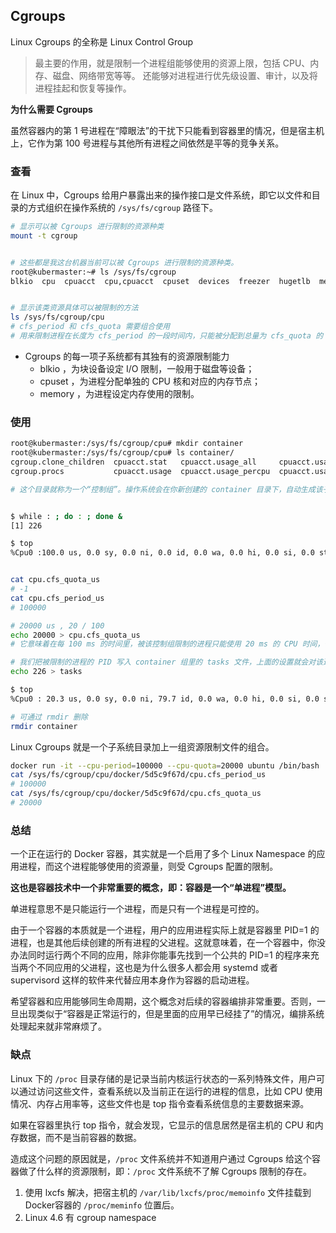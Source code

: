 ## Cgroups

Linux Cgroups 的全称是 Linux Control Group

> 最主要的作用，就是限制一个进程组能够使用的资源上限，包括 CPU、内存、磁盘、网络带宽等等。
> 还能够对进程进行优先级设置、审计，以及将进程挂起和恢复等操作。

**为什么需要 Cgroups**

虽然容器内的第 1 号进程在“障眼法”的干扰下只能看到容器里的情况，但是宿主机上，它作为第 100 号进程与其他所有进程之间依然是平等的竞争关系。

### 查看

在 Linux 中，Cgroups 给用户暴露出来的操作接口是文件系统，即它以文件和目录的方式组织在操作系统的 `/sys/fs/cgroup` 路径下。

```sh
# 显示可以被 Cgroups 进行限制的资源种类
mount -t cgroup


# 这些都是我这台机器当前可以被 Cgroups 进行限制的资源种类。
root@kubermaster:~# ls /sys/fs/cgroup
blkio  cpu  cpuacct  cpu,cpuacct  cpuset  devices  freezer  hugetlb  memory  net_cls  net_cls,net_prio  net_prio  perf_event  pids  rdma  systemd


# 显示该类资源具体可以被限制的方法
ls /sys/fs/cgroup/cpu
# cfs_period 和 cfs_quota 需要组合使用
# 用来限制进程在长度为 cfs_period 的一段时间内，只能被分配到总量为 cfs_quota 的 CPU 时间。
```

+ Cgroups 的每一项子系统都有其独有的资源限制能力
    + blkio ，为​​​块​​​设​​​备​​​设​​​定​​​ I/O 限​​​制，一般用于磁盘等设备；
    + cpuset ，为进程分配单独的 CPU 核和对应的内存节点；
    + memory ，为进程设定内存使用的限制。

### 使用

```sh
root@kubermaster:/sys/fs/cgroup/cpu# mkdir container
root@kubermaster:/sys/fs/cgroup/cpu# ls container/
cgroup.clone_children  cpuacct.stat   cpuacct.usage_all     cpuacct.usage_percpu_sys   cpuacct.usage_sys   cpu.cfs_period_us  cpu.shares  notify_on_release
cgroup.procs           cpuacct.usage  cpuacct.usage_percpu  cpuacct.usage_percpu_user  cpuacct.usage_user  cpu.cfs_quota_us   cpu.stat    tasks

# 这个目录就称为一个“控制组”。操作系统会在你新创建的 container 目录下，自动生成该子系统对应的资源限制文件。


$ while : ; do : ; done &
[1] 226

$ top
%Cpu0 :100.0 us, 0.0 sy, 0.0 ni, 0.0 id, 0.0 wa, 0.0 hi, 0.0 si, 0.0 st


cat cpu.cfs_quota_us
# -1
cat cpu.cfs_period_us
# 100000

# 20000 us , 20 / 100
echo 20000 > cpu.cfs_quota_us
# 它意味着在每 100 ms 的时间里，被该控制组限制的进程只能使用 20 ms 的 CPU 时间，也就是说这个进程只能使用到 20% 的 CPU 带宽。

# 我们把被限制的进程的 PID 写入 container 组里的 tasks 文件，上面的设置就会对该进程生效了
echo 226 > tasks

$ top
%Cpu0 : 20.3 us, 0.0 sy, 0.0 ni, 79.7 id, 0.0 wa, 0.0 hi, 0.0 si, 0.0 st

# 可通过 rmdir 删除
rmdir container
```


Linux Cgroups 就是一个子系统目录加上一组资源限制文件的组合。

```sh
docker run -it --cpu-period=100000 --cpu-quota=20000 ubuntu /bin/bash
cat /sys/fs/cgroup/cpu/docker/5d5c9f67d/cpu.cfs_period_us
# 100000
cat /sys/fs/cgroup/cpu/docker/5d5c9f67d/cpu.cfs_quota_us
# 20000
```

### 总结

一个正在运行的 Docker 容器，其实就是一个启用了多个 Linux Namespace 的应用进程，而这个进程能够使用的资源量，则受 Cgroups 配置的限制。


**这也是容器技术中一个非常重要的概念，即：容器是一个“单进程”模型。**

单进程意思不是只能运行一个进程，而是只有一个进程是可控的。


由于一个容器的本质就是一个进程，用户的应用进程实际上就是容器里 PID=1 的进程，也是其他后续创建的所有进程的父进程。这就意味着，在一个容器中，你没办法同时运行两个不同的应用，除非你能事先找到一个公共的 PID=1 的程序来充当两个不同应用的父进程，这也是为什么很多人都会用 systemd 或者 supervisord 这样的软件来代替应用本身作为容器的启动进程。

希望容器和应用能够同生命周期，这个概念对后续的容器编排非常重要。否则，一旦出现类似于“容器是正常运行的，但是里面的应用早已经挂了”的情况，编排系统处理起来就非常麻烦了。

### 缺点

Linux 下的 `/proc` 目录存储的是记录当前内核运行状态的一系列特殊文件，用户可以通过访问这些文件，查看系统以及当前正在运行的进程的信息，比如 CPU 使用情况、内存占用率等，这些文件也是 top 指令查看系统信息的主要数据来源。

如果在容器里执行 top 指令，就会发现，它显示的信息居然是宿主机的 CPU 和内存数据，而不是当前容器的数据。

造成这个问题的原因就是，`/proc` 文件系统并不知道用户通过 Cgroups 给这个容器做了什么样的资源限制，即：`/proc` 文件系统不了解 Cgroups 限制的存在。

1. 使用 lxcfs 解决，把宿主机的 `/var/lib/lxcfs/proc/memoinfo` 文件挂载到Docker容器的 `/proc/meminfo` 位置后。
2. Linux 4.6 有 cgroup namespace

